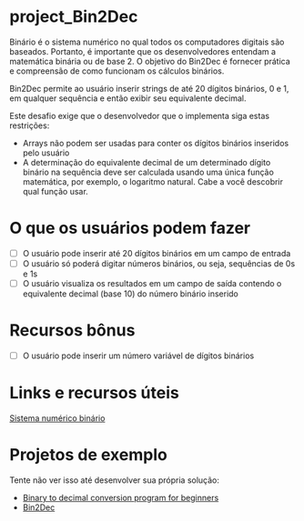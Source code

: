 # project_Bin2Dec
Binário é o sistema numérico no qual todos os computadores digitais são baseados. Portanto, é importante que os desenvolvedores entendam a matemática binária ou de base 2. O objetivo do Bin2Dec é fornecer prática e compreensão de como funcionam os cálculos binários.

Bin2Dec permite ao usuário inserir strings de até 20 dígitos binários, 0 e 1, em qualquer sequência e então exibir seu equivalente decimal.

Este desafio exige que o desenvolvedor que o implementa siga estas restrições:
- Arrays não podem ser usadas para conter os dígitos binários inseridos pelo usuário
- A determinação do equivalente decimal de um determinado dígito binário na sequência deve ser calculada usando uma única função matemática, por exemplo, o logaritmo natural. Cabe a você descobrir qual função usar.

# O que os usuários podem fazer 

- [ ] O usuário pode inserir até 20 dígitos binários em um campo de entrada
- [ ] O usuário só poderá digitar números binários, ou seja, sequências de 0s e 1s
- [ ] O usuário visualiza os resultados em um campo de saída contendo o equivalente decimal (base 10) do número binário inserido

# Recursos bônus

- [ ] O usuário pode inserir um número variável de dígitos binários

# Links e recursos úteis

[Sistema numérico binário](https://pt.wikipedia.org/wiki/Sistema_de_numera%C3%A7%C3%A3o_bin%C3%A1rio) 

# Projetos de exemplo

Tente não ver isso até desenvolver sua própria solução:

-   [Binary to decimal conversion program for beginners](https://www.youtube.com/watch?v=YMIALQE26KQ)
-   [Bin2Dec](https://github.com/florinpop17/app-ideas/blob/master/Projects/1-Beginner/Bin2Dec-App.md)
